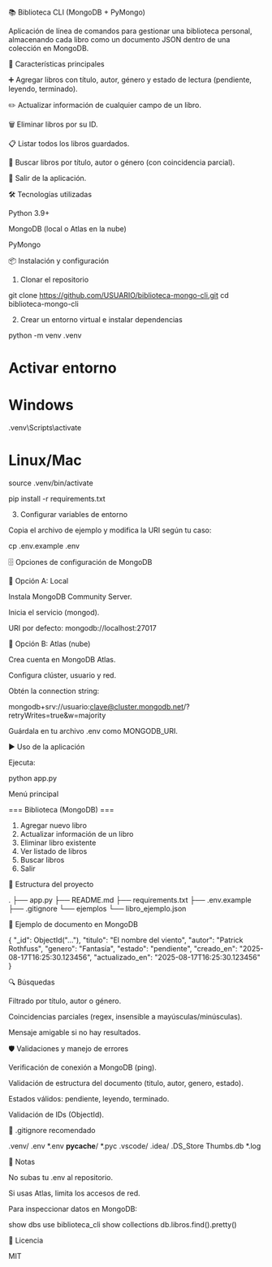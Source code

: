 📚 Biblioteca CLI (MongoDB + PyMongo)

Aplicación de línea de comandos para gestionar una biblioteca personal, almacenando cada libro como un documento JSON dentro de una colección en MongoDB.

🚀 Características principales

➕ Agregar libros con título, autor, género y estado de lectura (pendiente, leyendo, terminado).

✏️ Actualizar información de cualquier campo de un libro.

🗑️ Eliminar libros por su ID.

📋 Listar todos los libros guardados.

🔎 Buscar libros por título, autor o género (con coincidencia parcial).

🚪 Salir de la aplicación.

🛠️ Tecnologías utilizadas

Python 3.9+

MongoDB (local o Atlas en la nube)

PyMongo

📦 Instalación y configuración

1. Clonar el repositorio

git clone https://github.com/USUARIO/biblioteca-mongo-cli.git
cd biblioteca-mongo-cli

2. Crear un entorno virtual e instalar dependencias

python -m venv .venv
# Activar entorno
# Windows
.venv\\Scripts\\activate
# Linux/Mac
source .venv/bin/activate

pip install -r requirements.txt

3. Configurar variables de entorno

Copia el archivo de ejemplo y modifica la URI según tu caso:

cp .env.example .env

🗄️ Opciones de configuración de MongoDB

🔹 Opción A: Local

Instala MongoDB Community Server.

Inicia el servicio (mongod).

URI por defecto: mongodb://localhost:27017

🔹 Opción B: Atlas (nube)

Crea cuenta en MongoDB Atlas.

Configura clúster, usuario y red.

Obtén la connection string:

mongodb+srv://usuario:clave@cluster.mongodb.net/?retryWrites=true&w=majority

Guárdala en tu archivo .env como MONGODB_URI.

▶️ Uso de la aplicación

Ejecuta:

python app.py

Menú principal

=== Biblioteca (MongoDB) ===
1) Agregar nuevo libro
2) Actualizar información de un libro
3) Eliminar libro existente
4) Ver listado de libros
5) Buscar libros
6) Salir

📂 Estructura del proyecto

.
├── app.py
├── README.md
├── requirements.txt
├── .env.example
├── .gitignore
└── ejemplos
    └── libro_ejemplo.json

📘 Ejemplo de documento en MongoDB

{
  "_id": ObjectId("..."),
  "titulo": "El nombre del viento",
  "autor": "Patrick Rothfuss",
  "genero": "Fantasía",
  "estado": "pendiente",
  "creado_en": "2025-08-17T16:25:30.123456",
  "actualizado_en": "2025-08-17T16:25:30.123456"
}

🔍 Búsquedas

Filtrado por título, autor o género.

Coincidencias parciales (regex, insensible a mayúsculas/minúsculas).

Mensaje amigable si no hay resultados.

🛡️ Validaciones y manejo de errores

Verificación de conexión a MongoDB (ping).

Validación de estructura del documento (titulo, autor, genero, estado).

Estados válidos: pendiente, leyendo, terminado.

Validación de IDs (ObjectId).

📄 .gitignore recomendado

.venv/
.env
*.env
__pycache__/
*.pyc
.vscode/
.idea/
.DS_Store
Thumbs.db
*.log

📝 Notas

No subas tu .env al repositorio.

Si usas Atlas, limita los accesos de red.

Para inspeccionar datos en MongoDB:

show dbs
use biblioteca_cli
show collections
db.libros.find().pretty()

📄 Licencia

MIT
